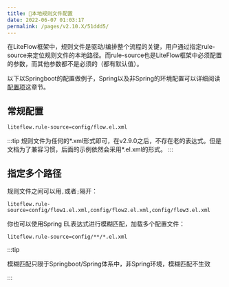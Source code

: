 ```yaml
---
title: 📕本地规则文件配置
date: 2022-06-07 01:03:17
permalink: /pages/v2.10.X/51ddd5/
---
```


在LiteFlow框架中，规则文件是驱动/编排整个流程的关键，用户通过指定rule-source来定位规则文件的本地路径。而rule-source也是LiteFlow框架中必须配置的参数，而其他参数都不是必须的（都有默认值）。

以下以Springboot的配置做例子，Spring以及非Spring的环境配置可以详细阅读[配置项](/pages/v2.10.X/b70ec8/)这章节。



## 常规配置

```properties
liteflow.rule-source=config/flow.el.xml
```

:::tip
规则文件为任何的*.xml形式即可，在v2.9.0之后，不存在老的表达式。但是文档为了兼容习惯，后面的示例依然会采用*.el.xml的形式。
:::


## 指定多个路径

规则文件之间可以用`,`或者`;`隔开：

```properties
liteflow.rule-source=config/flow1.el.xml,config/flow2.el.xml,config/flow3.el.xml
```

你也可以使用Spring EL表达式进行模糊匹配，加载多个配置文件：

```properties
liteflow.rule-source=config/**/*.el.xml
```

:::tip

模糊匹配只限于Springboot/Spring体系中，非Spring环境，模糊匹配不生效

:::